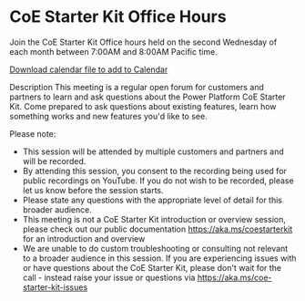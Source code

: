 # CoE Starter Kit Office Hours

Join the CoE Starter Kit Office hours held on the second Wednesday of each month between 7:00AM and 8:00AM Pacific time.

[Download calendar file to add to Calendar](https://microsoft.github.io/coe-starter-kit/CenterofExcellenceResources/OfficeHours/Power%20Platform%20CoE%20Starter%20Kit%20Office%20Hours.ics)

Description
This meeting is a regular open forum for customers and partners to learn and ask questions about the Power Platform CoE Starter Kit. Come prepared to ask questions about existing features, learn how something works and new features you'd like to see.

Please note:

- This session will be attended by multiple customers and partners and will be recorded.
- By attending this session, you consent to the recording being used for public recordings on YouTube. If you do not wish to be recorded, please let us know before the session starts.
- Please state any questions with the appropriate level of detail for this broader audience.
- This meeting is not a CoE Starter Kit introduction or overview session, please check out our public documentation https://aka.ms/coestarterkit for an introduction and overview
- We are unable to do custom troubleshooting or consulting not relevant to a broader audience in this session. If you are experiencing issues with or have questions about the CoE Starter Kit, please don't wait for the call - instead raise your issue or questions via https://aka.ms/coe-starter-kit-issues 
